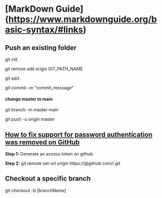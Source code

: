 [MarkDown Guide] (https://www.markdownguide.org/basic-syntax/#links)
=============



## Push an existing folder
git init

git remote add origin GIT_PATH_NAME

git add .

git commit -m "commit_message"

#### change master to main
git branch -m master main

git push -u origin master


## [How to fix support for password authentication was removed on GitHub](https://levelup.gitconnected.com/fix-password-authentication-github-3395e579ce74)

__Step 1:__ Generate an access token on github

__Step 2:__ git remote set-url origin https://<githubtoken>@github.com/<username>/<repositoryname>.git
  
 ## Checkout a specific branch
  
 git checkout -b [branchName]
  



